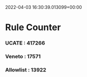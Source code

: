 2022-04-03 16:30:39.013099+00:00
# Rule Counter 
 ### UCATE : 417266

 ### Veneto : 17571

 ### Allowlist : 13922
